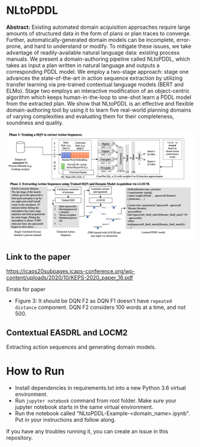 # NLtoPDDL

**Abstract:** Existing automated domain acquisition approaches require large amounts of structured data in the form of plans or plan traces to converge. Further, automatically-generated domain models can be incomplete, error-prone, and hard to understand or modify. To mitigate these issues, we take advantage of readily-available natural language data: existing process manuals. We present a domain-authoring pipeline called NLtoPDDL, which takes as input a plan written in natural language and outputs a corresponding PDDL model. We employ a two-stage approach: stage one advances the state-of-the-art in action sequence extraction by utilizing transfer learning via pre-trained contextual language models (BERT and ELMo). Stage two employs an interactive modification of an object-centric algorithm which keeps human-in-the-loop to one-shot learn a PDDL model from the extracted plan. We show that NLtoPDDL is an effective and flexible domain-authoring tool by using it to learn five real-world planning domains of varying complexities and evaluating them for their completeness, soundness and quality.

![Phase 1 and Phase 2 of NLtoPDDL Framework](nltopddl.png)


## Link to the paper
https://icaps20subpages.icaps-conference.org/wp-content/uploads/2020/10/KEPS-2020_paper_16.pdf

Errata for paper
- Figure 3: It should be DQN F2 as DQN F1 doesn't have `repeated distance` component. DQN F2 considers 100 words at a time, and not 500.

## Contextual EASDRL and LOCM2
Extracting action sequences and generating domain models.

# How to Run
- Install dependencies in requirements.txt into a new Python 3.6 virtual environment.
- Run `jupyter notebook` command from root folder. Make sure your jupyter notebook starts in the same virtual environment.
- Run the notebook called "NLtoPDDL-Example-<domain_name>.ipynb". Put in your instructions and follow along.

If you have any troubles running it, you can create an issue in this repository.

